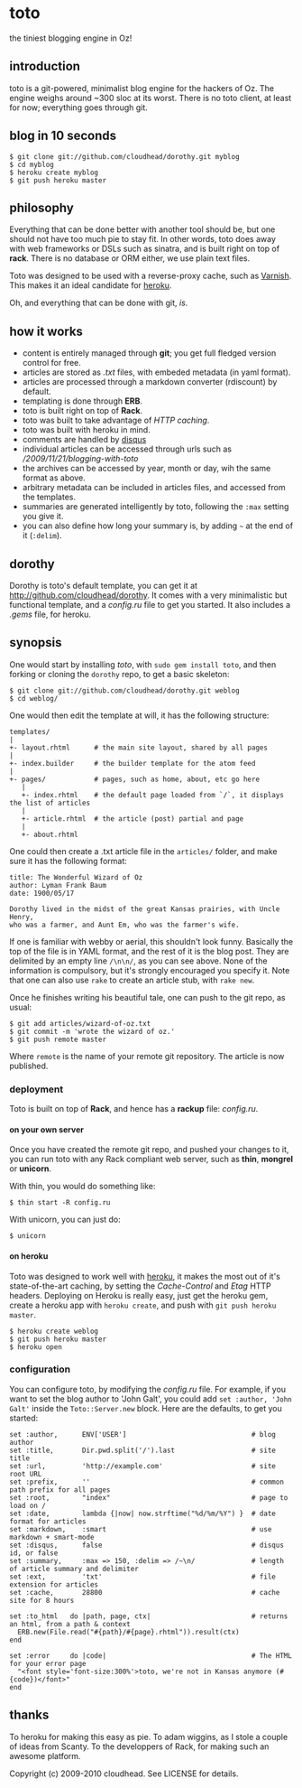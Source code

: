 toto
====

the tiniest blogging engine in Oz!

introduction
------------

toto is a git-powered, minimalist blog engine for the hackers of Oz. The engine weighs around ~300 sloc at its worst.
There is no toto client, at least for now; everything goes through git.

blog in 10 seconds
------------------

    $ git clone git://github.com/cloudhead/dorothy.git myblog
    $ cd myblog
    $ heroku create myblog
    $ git push heroku master

philosophy
----------

Everything that can be done better with another tool should be, but one should not have too much pie to stay fit.
In other words, toto does away with web frameworks or DSLs such as sinatra, and is built right on top of **rack**.
There is no database or ORM either, we use plain text files.

Toto was designed to be used with a reverse-proxy cache, such as [Varnish](http://varnish-cache.org).
This makes it an ideal candidate for [heroku](http://heroku.com).

Oh, and everything that can be done with git, _is_.

how it works
------------

- content is entirely managed through **git**; you get full fledged version control for free.
- articles are stored as _.txt_ files, with embeded metadata (in yaml format).
- articles are processed through a markdown converter (rdiscount) by default.
- templating is done through **ERB**.
- toto is built right on top of **Rack**.
- toto was built to take advantage of _HTTP caching_.
- toto was built with heroku in mind.
- comments are handled by [disqus](http://disqus.com)
- individual articles can be accessed through urls such as _/2009/11/21/blogging-with-toto_
- the archives can be accessed by year, month or day, wih the same format as above.
- arbitrary metadata can be included in articles files, and accessed from the templates.
- summaries are generated intelligently by toto, following the `:max` setting you give it.
- you can also define how long your summary is, by adding `~` at the end of it (`:delim`).

dorothy
-------

Dorothy is toto's default template, you can get it at <http://github.com/cloudhead/dorothy>. It
comes with a very minimalistic but functional template, and a _config.ru_ file to get you started.
It also includes a _.gems_ file, for heroku.

synopsis
--------

One would start by installing _toto_, with `sudo gem install toto`, and then forking or
cloning the `dorothy` repo, to get a basic skeleton:

    $ git clone git://github.com/cloudhead/dorothy.git weblog
    $ cd weblog/

One would then edit the template at will, it has the following structure:

    templates/
    |
    +- layout.rhtml      # the main site layout, shared by all pages
    |
    +- index.builder     # the builder template for the atom feed
    |
    +- pages/            # pages, such as home, about, etc go here
       |
       +- index.rhtml    # the default page loaded from `/`, it displays the list of articles
       |
       +- article.rhtml  # the article (post) partial and page
       |
       +- about.rhtml

One could then create a .txt article file in the `articles/` folder, and make sure it has the following format:

    title: The Wonderful Wizard of Oz
    author: Lyman Frank Baum
    date: 1900/05/17

    Dorothy lived in the midst of the great Kansas prairies, with Uncle Henry,
    who was a farmer, and Aunt Em, who was the farmer's wife.

If one is familiar with webby or aerial, this shouldn't look funny. Basically the top of the file is in YAML format,
and the rest of it is the blog post. They are delimited by an empty line `/\n\n/`, as you can see above.
None of the information is compulsory, but it's strongly encouraged you specify it.
Note that one can also use `rake` to create an article stub, with `rake new`.

Once he finishes writing his beautiful tale, one can push to the git repo, as usual:

    $ git add articles/wizard-of-oz.txt
    $ git commit -m 'wrote the wizard of oz.'
    $ git push remote master

Where `remote` is the name of your remote git repository. The article is now published.

### deployment

Toto is built on top of **Rack**, and hence has a **rackup** file: _config.ru_.

#### on your own server

Once you have created the remote git repo, and pushed your changes to it, you can run toto with any Rack compliant web server,
such as **thin**, **mongrel** or **unicorn**.

With thin, you would do something like:

    $ thin start -R config.ru

With unicorn, you can just do:

    $ unicorn

#### on heroku

Toto was designed to work well with [heroku](http://heroku.com), it makes the most out of it's state-of-the-art caching,
by setting the _Cache-Control_ and _Etag_ HTTP headers. Deploying on Heroku is really easy, just get the heroku gem,
create a heroku app with `heroku create`, and push with `git push heroku master`.

    $ heroku create weblog
    $ git push heroku master
    $ heroku open

### configuration

You can configure toto, by modifying the _config.ru_ file. For example, if you want to set the blog author to 'John Galt',
you could add `set :author, 'John Galt'` inside the `Toto::Server.new` block. Here are the defaults, to get you started:

    set :author,      ENV['USER']                               # blog author
    set :title,       Dir.pwd.split('/').last                   # site title
    set :url,         'http://example.com'                      # site root URL
    set :prefix,      ''                                        # common path prefix for all pages
    set :root,        "index"                                   # page to load on /
    set :date,        lambda {|now| now.strftime("%d/%m/%Y") }  # date format for articles
    set :markdown,    :smart                                    # use markdown + smart-mode
    set :disqus,      false                                     # disqus id, or false
    set :summary,     :max => 150, :delim => /~\n/              # length of article summary and delimiter
    set :ext,         'txt'                                     # file extension for articles
    set :cache,       28800                                     # cache site for 8 hours

    set :to_html   do |path, page, ctx|                         # returns an html, from a path & context
      ERB.new(File.read("#{path}/#{page}.rhtml")).result(ctx)
    end

    set :error     do |code|                                    # The HTML for your error page
      "<font style='font-size:300%'>toto, we're not in Kansas anymore (#{code})</font>"
    end

thanks
------

To heroku for making this easy as pie.
To adam wiggins, as I stole a couple of ideas from Scanty.
To the developpers of Rack, for making such an awesome platform.

Copyright (c) 2009-2010 cloudhead. See LICENSE for details.
